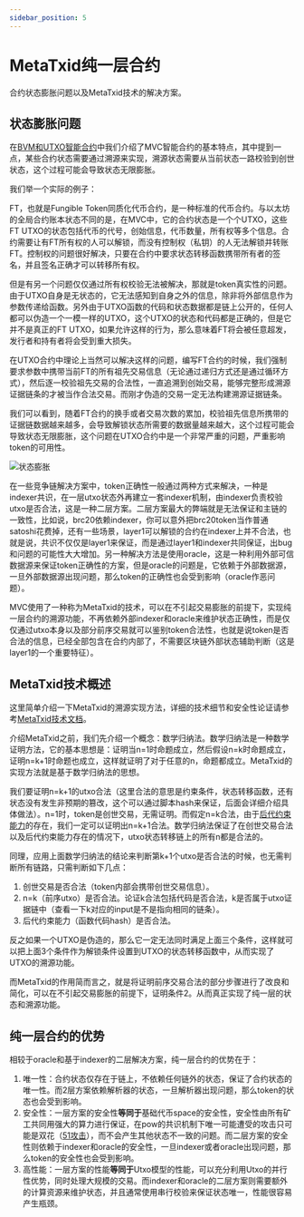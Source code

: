 ```yaml
---
sidebar_position: 5
---
```

# MetaTxid纯一层合约

合约状态膨胀问题以及MetaTxid技术的解决方案。

## 状态膨胀问题

在[BVM和UTXO智能合约](mvc-bvm-utxo.md)中我们介绍了MVC智能合约的基本特点，其中提到一点，某些合约状态需要通过溯源来实现，溯源状态需要从当前状态一路校验到创世状态，这个过程可能会导致状态无限膨胀。

我们举一个实际的例子：

FT，也就是Fungible Token同质化代币合约，是一种标准的代币合约。与以太坊的全局合约账本状态不同的是，在MVC中，它的合约状态是一个个UTXO，这些FT UTXO的状态包括代币的代号，创始信息，代币数量，所有权等多个信息。合约需要让有FT所有权的人可以解锁，而没有控制权（私钥）的人无法解锁并转账FT。控制权的问题很好解决，只要在合约中要求状态转移函数携带所有者的签名，并且签名正确才可以转移所有权。

但是有另一个问题仅仅通过所有权校验无法被解决，那就是token真实性的问题。由于UTXO自身是无状态的，它无法感知到自身之外的信息，除非将外部信息作为参数传递给函数。另外由于UTXO函数的代码和状态数据都是链上公开的，任何人都可以伪造一个一模一样的UTXO，这个UTXO的状态和代码都是正确的，但是它并不是真正的FT UTXO，如果允许这样的行为，那么意味着FT将会被任意超发，发行者和持有者将会受到重大损失。

在UTXO合约中理论上当然可以解决这样的问题，编写FT合约的时候，我们强制要求参数中携带当前FT的所有祖先交易信息（无论通过递归方式还是通过循环方式），然后逐一校验祖先交易的合法性，一直追溯到创始交易，能够完整形成溯源证据链条的才被当作合法交易。而刚才伪造的交易一定无法构建溯源证据链条。

我们可以看到，随着FT合约的换手或者交易次数的累加，校验祖先信息所携带的证据链数据越来越多，会导致解锁状态所需要的数据量越来越大，这个过程可能会导致状态无限膨胀，这个问题在UTXO合约中是一个非常严重的问题，严重影响token的可用性。

![状态膨胀](/img/russian-nesting-dolls.png)

在一些竞争链解决方案中，token正确性一般通过两种方式来解决，一种是indexer共识，在一层utxo状态外再建立一套indexer机制，由indexer负责校验utxo是否合法，这是一种二层方案。二层方案最大的弊端就是无法保证和主链的一致性，比如说，brc20依赖indexer，你可以意外把brc20token当作普通satoshi花费掉，还有一些场景，layer1可以解锁的合约在indexer上并不合法，也就是说，共识不仅仅是layer1来保证，而是通过layer1和indexer共同保证，出bug和问题的可能性大大增加。另一种解决方法是使用oracle，这是一种利用外部可信数据源来保证token正确性的方案，但是oracle的问题是，它依赖于外部数据源，一旦外部数据源出现问题，那么token的正确性也会受到影响（oracle作恶问题）。

MVC使用了一种称为MetaTxid的技术，可以在不引起交易膨胀的前提下，实现纯一层合约的溯源功能，不再依赖外部indexer和oracle来维护状态正确性，而是仅仅通过utxo本身以及部分前序交易就可以鉴别token合法性，也就是说token是否合法的信息，已经全部包含在合约内部了，不需要区块链外部状态辅助判断（这是layer1的一个重要特征）。

## MetaTxid技术概述

这里简单介绍一下MetaTxid的溯源实现方法，详细的技术细节和安全性论证请参考[MetaTxid技术文档](/docs/blockchain/mvc-improvements/meta-txid)。

介绍MetaTxid之前，我们先介绍一个概念：数学归纳法。数学归纳法是一种数学证明方法，它的基本思想是：证明当n=1时命题成立，然后假设n=k时命题成立，证明n=k+1时命题也成立，这样就证明了对于任意的n，命题都成立。MetaTxid的实现方法就是基于数学归纳法的思想。

我们要证明n=k+1的utxo合法（这里合法的意思是约束条件，状态转移函数，还有状态没有发生非预期的篡改，这个可以通过脚本hash来保证，后面会详细介绍具体做法）。n=1时，token是创世交易，无需证明。而假定n=k合法，由于[后代约束能力](/docs/contract/scrypt-language/stateful-contracts)的存在，我们一定可以证明出n=k+1合法。数学归纳法保证了在创世交易合法以及后代约束能力存在的情况下，utxo状态转移链上的所有n都是合法的。

同理，应用上面数学归纳法的结论来判断第k+1个utxo是否合法的时候，也无需判断所有链路，只需判断如下几点：

1. 创世交易是否合法（token内部会携带创世交易信息）。
2. n=k（前序utxo）是否合法。论证k合法包括代码是否合法，k是否属于utxo证据链中（查看一下k对应的input是不是指向相同的链条）。
3. 后代约束能力（函数代码hash）是否合法。

反之如果一个UTXO是伪造的，那么它一定无法同时满足上面三个条件，这样就可以把上面3个条件作为解锁条件设置到UTXO的状态转移函数中，从而实现了UTXO的溯源功能。

而MetaTxid的作用简而言之，就是将证明前序交易合法的部分步骤进行了改良和简化，可以在不引起交易膨胀的前提下，证明条件2。从而真正实现了纯一层的状态和溯源功能。

## 纯一层合约的优势

相较于oracle和基于indexer的二层解决方案，纯一层合约的优势在于：

1. 唯一性：合约状态仅存在于链上，不依赖任何链外的状态，保证了合约状态的唯一性。而2层方案依赖解析器的状态，一旦解析器出现问题，那么token的状态也会受到影响。
2. 安全性：一层方案的安全性**等同于**基础代币space的安全性，安全性由所有矿工共同用强大的算力进行保证，在pow的共识机制下唯一可能遭受的攻击只可能是双花（[51攻击](/docs/mining/concepts/reorg-orphan-51attack)），而不会产生其他状态不一致的问题。而二层方案的安全性则依赖于indexer和oracle的安全性，一旦indexer或者oracle出现问题，那么token的安全性也会受到影响。
3. 高性能：一层方案的性能**等同于**Utxo模型的性能，可以充分利用Utxo的并行性优势，同时处理大规模的交易。而indexer和oracle的二层方案则需要额外的计算资源来维护状态，并且通常使用串行校验来保证状态唯一，性能很容易产生瓶颈。
